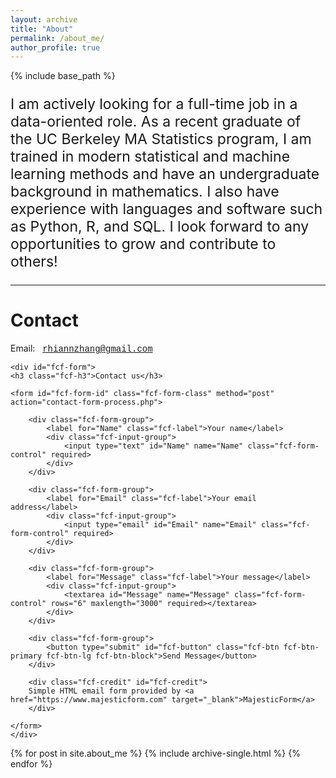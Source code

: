 ```yaml
---
layout: archive
title: "About"
permalink: /about_me/
author_profile: true
---
```


{% include base_path %}

<p style="font-size: 23px">
  I am actively looking for a full-time job in a data-oriented role. As a recent graduate of the UC Berkeley MA Statistics program, I am trained in modern statistical and machine learning methods and have an undergraduate background in mathematics. I also have experience with languages and software such as Python, R, and SQL. I look forward to any opportunities to grow and contribute to others! 
</p>

<hr/>

# Contact

Email: &nbsp; <span style = "font-family:'Courier New',monospace;">rhiannzhang@gmail.com</span>

<!DOCTYPE html>
<head>
    <meta charset="utf-8">
    <meta name="viewport" content="width=device-width, initial-scale=1, shrink-to-fit=no">
    <title>contact form</title>
</head>

<body>

<link href="contact-form.css" rel="stylesheet">

<div class="fcf-body">

    <div id="fcf-form">
    <h3 class="fcf-h3">Contact us</h3>

    <form id="fcf-form-id" class="fcf-form-class" method="post" action="contact-form-process.php">
        
        <div class="fcf-form-group">
            <label for="Name" class="fcf-label">Your name</label>
            <div class="fcf-input-group">
                <input type="text" id="Name" name="Name" class="fcf-form-control" required>
            </div>
        </div>

        <div class="fcf-form-group">
            <label for="Email" class="fcf-label">Your email address</label>
            <div class="fcf-input-group">
                <input type="email" id="Email" name="Email" class="fcf-form-control" required>
            </div>
        </div>

        <div class="fcf-form-group">
            <label for="Message" class="fcf-label">Your message</label>
            <div class="fcf-input-group">
                <textarea id="Message" name="Message" class="fcf-form-control" rows="6" maxlength="3000" required></textarea>
            </div>
        </div>

        <div class="fcf-form-group">
            <button type="submit" id="fcf-button" class="fcf-btn fcf-btn-primary fcf-btn-lg fcf-btn-block">Send Message</button>
        </div>

        <div class="fcf-credit" id="fcf-credit">
        Simple HTML email form provided by <a href="https://www.majesticform.com" target="_blank">MajesticForm</a>
        </div>

    </form>
    </div>

</div>

</body>
</html>



{% for post in site.about_me %}
  {% include archive-single.html %}
{% endfor %}
